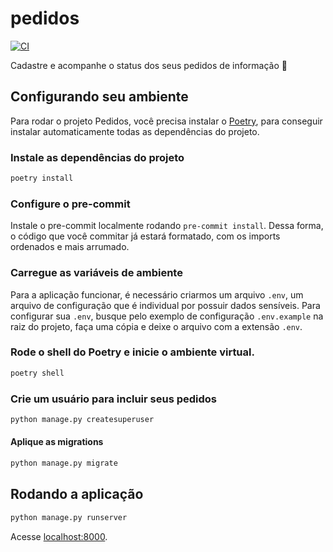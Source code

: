 # pedidos

[![CI](https://github.com/DadosAbertosDeFeira/pedidos/actions/workflows/ci.yml/badge.svg)](https://github.com/DadosAbertosDeFeira/pedidos/actions/workflows/ci.yml)

Cadastre e acompanhe o status dos seus pedidos de informação 📃

## Configurando seu ambiente

Para rodar o projeto Pedidos, você precisa instalar o [Poetry](https://python-poetry.org/docs/master/#installation),
para conseguir instalar automaticamente todas as dependências do projeto.

### Instale as dependências do projeto

```bash
poetry install
```

### Configure o pre-commit

Instale o pre-commit localmente rodando `pre-commit install`. Dessa forma, o código que você commitar já estará formatado,
com os imports ordenados e mais arrumado.

### Carregue as variáveis de ambiente

Para a aplicação funcionar, é necessário criarmos um arquivo `.env`, um arquivo de configuração que é individual por possuir dados sensíveis.
Para configurar sua `.env`, busque pelo exemplo de configuração `.env.example` na raiz do projeto,
faça uma cópia e deixe o arquivo com a extensão `.env`.

### Rode o shell do Poetry e inicie o ambiente virtual.

```bash
poetry shell
```

### Crie um usuário para incluir seus pedidos

```bash
python manage.py createsuperuser
```

#### Aplique as migrations
```bash
python manage.py migrate
```

## Rodando a aplicação

```bash
python manage.py runserver
```

Acesse [localhost:8000](http://localhost:8000).
